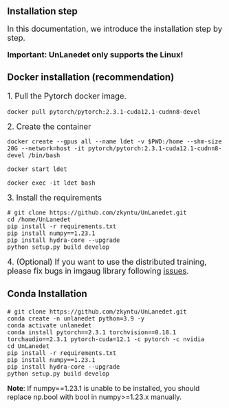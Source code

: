 ## Installation step
<font size=4> In this documentation, we introduce the installation step by step. 

**Important: UnLanedet only supports the Linux!**

### Docker installation (recommendation)
<font size=4>1. Pull the Pytorch docker image.

<font size=3>

```Shell
docker pull pytorch/pytorch:2.3.1-cuda12.1-cudnn8-devel
```

<font size=4>2. Create the container

<font size=3>

```Shell
docker create --gpus all --name ldet -v $PWD:/home --shm-size 20G --network=host -it pytorch/pytorch:2.3.1-cuda12.1-cudnn8-devel /bin/bash

docker start ldet

docker exec -it ldet bash
```

<font size=4>3. Install the requirements

<font size=3>

```Shell
# git clone https://github.com/zkyntu/UnLanedet.git
cd /home/UnLanedet
pip install -r requirements.txt
pip install numpy==1.23.1
pip install hydra-core --upgrade
python setup.py build develop
```

<font size=4>4. (Optional) If you want to use the distributed training, please fix bugs in imgaug library following [issues](https://github.com/yu4u/age-estimation-pytorch/issues/21#issuecomment-1244821328).


### Conda Installation
<font size=3>

```Shell
# git clone https://github.com/zkyntu/UnLanedet.git
conda create -n unlanedet python=3.9 -y
conda activate unlanedet
conda install pytorch==2.3.1 torchvision==0.18.1 torchaudio==2.3.1 pytorch-cuda=12.1 -c pytorch -c nvidia
cd UnLanedet
pip install -r requirements.txt
pip install numpy==1.23.1
pip install hydra-core --upgrade
python setup.py build develop
```

**Note**: If numpy==1.23.1 is unable to be installed, you should replace np.bool with bool in numpy>=1.23.x manually.
